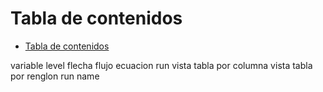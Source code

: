 # Tabla de contenidos
- [Tabla de contenidos](#tabla-de-contenidos)


variable 
level 
flecha
flujo
ecuacion
run
vista tabla por columna 
vista tabla por renglon 
run name